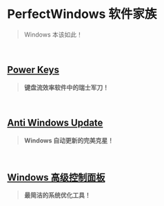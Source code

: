 # PerfectWindows 软件家族

> Windows 本该如此！

<br>

## [Power Keys](Power-Keys/Power-Keys.md)

> **键盘流效率软件中的瑞士军刀！**

<br>

## [Anti Windows Update](Anti-Windows-Update/Anti-Windows-Update.md)

> **Windows 自动更新的完美克星！**

<br>

## [Windows 高级控制面板](Control-Panel-Plus/Control-Panel-Plus.md)

> **最简洁的系统优化工具！**
